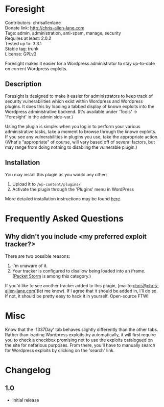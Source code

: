 Foresight
=========
Contributors: chrisallenlane  
Donate link: http://chris-allen-lane.com  
Tags: admin, administration, anti-spam, manage, security  
Requires at least: 2.0.2  
Tested up to: 3.3.1  
Stable tag: trunk  
License: GPLv3  

Foresight makes it easier for a Wordpress administrator to stay up-to-date
on current Wordpress exploits.


Description
-----------
Foresight is designed to make it easier for administrators to
keep track of security vulnerabilities which exist within Wordpress and
Wordpress plugins. It does this by loading a tabbed display of known
exploits into the Wordpress administrative backend. (It's available under
'Tools' -> 'Foresight' in the admin side-var.)

Using the plugin is simple: when you log in to perform your various
administrative tasks, take a moment to browse through the known exploits.
If you see any vulnerabilities in plugins you use, take the appropriate
action. (What's "appropriate" of course, will vary based off of several
factors, but may range from doing nothing to disabling the vulnerable
plugin.)


Installation
------------
You may install this plugin as you would any other:

1. Upload it to `/wp-content/plugins/`
2. Activate the plugin through the 'Plugins' menu in WordPress

More detailed installation instructions may be found [here](http://codex.wordpress.org/Managing_Plugins).


Frequently Asked Questions
==========================

Why didn't you include <my preferred exploit tracker?>
------------------------------------------------------
There are two possible reasons:

1. I'm unaware of it.
2. Your tracker is configured to disallow being loaded into an iframe.
([Packet Storm](http://packetstormsecurity.org/) is among this category.)

If you'd like to see another tracker added to this plugin,
[mailto:chris@chris-allen-lane.com](let me know). If I agree that it
should be added in, I'll do so. If not, it should be pretty easy to hack
it in yourself. Open-source FTW!


Misc
====
Know that the '1337Day' tab behaves slightly differently than the other
tabs. Rather than loading Wordpress exploits by automatically, it will
first require you to check a checkbox promising not to use the exploits
catalogued on the site for nefarious purposes. From there, you'll have
to manually search for Wordpress exploits by clicking on the 'search'
link.


Changelog
=========

1.0
---
* Initial release
